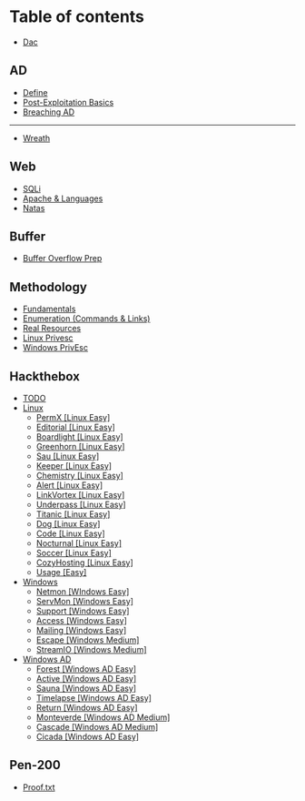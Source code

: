 # Table of contents

* [Dac](README.md)

## AD

* [Define](ad/define.md)
* [Post-Exploitation Basics](ad/post-exploitation-basics.md)
* [Breaching AD](ad/breaching-ad.md)

***

* [Wreath](wreath.md)

## Web

* [SQLi](web/sqli.md)
* [Apache & Languages](web/apache-and-languages.md)
* [Natas](web/natas.md)

## Buffer

* [Buffer Overflow Prep](buffer/buffer-overflow-prep.md)

## Methodology

* [Fundamentals](methodology/fundamentals.md)
* [Enumeration (Commands & Links)](methodology/enumeration-commands-and-links.md)
* [Real Resources](methodology/real-resources.md)
* [Linux Privesc](methodology/linux-privesc.md)
* [Windows PrivEsc](methodology/windows-privesc.md)

## Hackthebox

* [TODO](hackthebox/todo.md)
* [Linux](hackthebox/linux/README.md)
  * [PermX \[Linux Easy\]](hackthebox/linux/permx-linux-easy.md)
  * [Editorial \[Linux Easy\]](hackthebox/linux/editorial-linux-easy.md)
  * [Boardlight \[Linux Easy\]](hackthebox/linux/boardlight-linux-easy.md)
  * [Greenhorn \[Linux Easy\]](hackthebox/linux/greenhorn-linux-easy.md)
  * [Sau \[Linux Easy\]](hackthebox/linux/sau-linux-easy.md)
  * [Keeper \[Linux Easy\]](hackthebox/linux/keeper-linux-easy.md)
  * [Chemistry \[Linux Easy\]](hackthebox/linux/chemistry-linux-easy.md)
  * [Alert \[Linux Easy\]](hackthebox/linux/alert-linux-easy.md)
  * [LinkVortex \[Linux Easy\]](hackthebox/linux/linkvortex-linux-easy.md)
  * [Underpass \[Linux Easy\]](hackthebox/linux/underpass-linux-easy.md)
  * [Titanic \[Linux Easy\]](hackthebox/linux/titanic-linux-easy.md)
  * [Dog \[Linux Easy\]](hackthebox/linux/dog-linux-easy.md)
  * [Code \[Linux Easy\]](hackthebox/linux/code-linux-easy.md)
  * [Nocturnal \[Linux Easy\]](hackthebox/linux/nocturnal-linux-easy.md)
  * [Soccer \[Linux Easy\]](hackthebox/linux/soccer-linux-easy.md)
  * [CozyHosting \[Linux Easy\]](hackthebox/linux/cozyhosting-linux-easy.md)
  * [Usage \[Easy\]](hackthebox/linux/usage-easy.md)
* [Windows](hackthebox/windows/README.md)
  * [Netmon \[WIndows Easy\]](hackthebox/windows/netmon-windows-easy.md)
  * [ServMon \[Windows Easy\]](hackthebox/windows/servmon-windows-easy.md)
  * [Support \[Windows Easy\]](hackthebox/windows/support-windows-easy.md)
  * [Access \[Windows Easy\]](hackthebox/windows/access-windows-easy.md)
  * [Mailing \[Windows Easy\]](hackthebox/windows/mailing-windows-easy.md)
  * [Escape \[Windows Medium\]](hackthebox/windows/escape-windows-medium.md)
  * [StreamIO \[Windows Medium\]](hackthebox/windows/streamio-windows-medium.md)
* [Windows AD](hackthebox/windows-ad/README.md)
  * [Forest \[Windows AD Easy\]](hackthebox/windows-ad/forest-windows-ad-easy.md)
  * [Active \[Windows AD Easy\]](hackthebox/windows-ad/active-windows-ad-easy.md)
  * [Sauna \[Windows AD Easy\]](hackthebox/windows-ad/sauna-windows-ad-easy.md)
  * [Timelapse \[Windows AD Easy\]](hackthebox/windows-ad/timelapse-windows-ad-easy.md)
  * [Return \[Windows AD Easy\]](hackthebox/windows-ad/return-windows-ad-easy.md)
  * [Monteverde \[Windows AD Medium\]](hackthebox/windows-ad/monteverde-windows-ad-medium.md)
  * [Cascade \[Windows AD Medium\]](hackthebox/windows-ad/cascade-windows-ad-medium.md)
  * [Cicada \[Windows AD Easy\]](hackthebox/windows-ad/cicada-windows-ad-easy.md)

## Pen-200

* [Proof.txt](pen-200/proof.txt.md)
